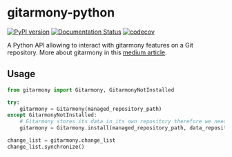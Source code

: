 # gitarmony-python

[![PyPI version](https://badge.fury.io/py/gitarmony-python.svg)](https://badge.fury.io/py/gitarmony-python)
[![Documentation Status](https://readthedocs.org/projects/gitarmony-python/badge/?version=latest)](https://gitarmony-python.readthedocs.io/en/latest)
[![codecov](https://codecov.io/gh/douglaslassance/gitarmony-python/branch/main/graph/badge.svg?token=5267NA3EQQ)](https://codecov.io/gh/douglaslassance/gitarmony-python)

A Python API allowing to interact with gitarmony features on a Git repository.
More about gitarmony in this [medium article]().

## Usage

```python
from gitarmony import Gitarmony, GitarmonyNotInstalled

try:
    gitarmony = Gitarmony(managed_repository_path)
except GitarmonyNotInstalled:
    # Gitarmony stores its data in its own repository therefore we need to pass that repository URL.
    gitarmony = Gitarmony.install(managed_repository_path, data_repository_url)

change_list = gitarmony.change_list
change_list.synchronize()
```
